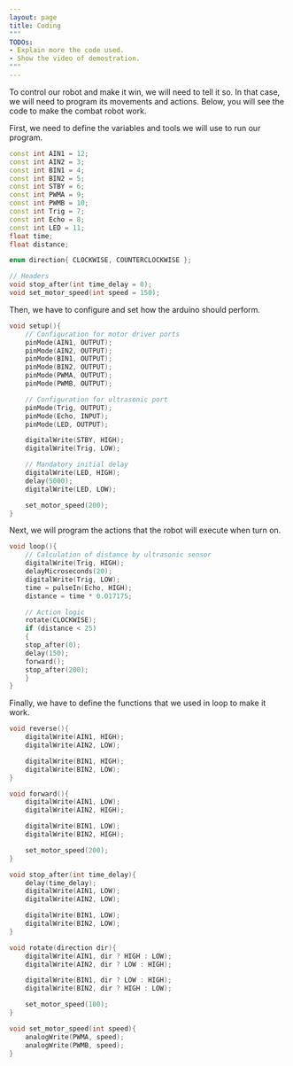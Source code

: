 ```yaml
---
layout: page
title: Coding
"""
TODOs:
- Explain more the code used.
- Show the video of demostration.
"""
---
```

To control our robot and make it win, we will need to tell it so. In that case, we will need to program its movements and actions. Below, you will see the code to make the combat robot work.


First, we need to define the variables and tools we will use to run our program.
```c++
const int AIN1 = 12;
const int AIN2 = 3;
const int BIN1 = 4;
const int BIN2 = 5;
const int STBY = 6;
const int PWMA = 9;
const int PWMB = 10;
const int Trig = 7;
const int Echo = 8;
const int LED = 11;
float time;
float distance;

enum direction{ CLOCKWISE, COUNTERCLOCKWISE };

// Headers
void stop_after(int time_delay = 0);
void set_motor_speed(int speed = 150);
```

Then, we have to configure and set how the arduino should perform.
```c++
void setup(){
    // Configuration for motor driver ports
    pinMode(AIN1, OUTPUT);
    pinMode(AIN2, OUTPUT);
    pinMode(BIN1, OUTPUT);
    pinMode(BIN2, OUTPUT);
    pinMode(PWMA, OUTPUT);
    pinMode(PWMB, OUTPUT);

    // Configuration for ultrasonic port
    pinMode(Trig, OUTPUT);
    pinMode(Echo, INPUT);
    pinMode(LED, OUTPUT);

    digitalWrite(STBY, HIGH);
    digitalWrite(Trig, LOW);

    // Mandatory initial delay
    digitalWrite(LED, HIGH);
    delay(5000);
    digitalWrite(LED, LOW);

    set_motor_speed(200);
}
```

Next, we will program the actions that the robot will execute when turn on.
```c++
void loop(){
    // Calculation of distance by ultrasonic sensor
    digitalWrite(Trig, HIGH);
    delayMicroseconds(20);
    digitalWrite(Trig, LOW);
    time = pulseIn(Echo, HIGH);
    distance = time * 0.017175;

    // Action logic
    rotate(CLOCKWISE);
    if (distance < 25)
    {
    stop_after(0);
    delay(150);
    forward();
    stop_after(200);
    }
}
```

Finally, we have to define the functions that we used in loop to make it work.
```c++
void reverse(){
    digitalWrite(AIN1, HIGH);
    digitalWrite(AIN2, LOW);

    digitalWrite(BIN1, HIGH);
    digitalWrite(BIN2, LOW);
}

void forward(){
    digitalWrite(AIN1, LOW);
    digitalWrite(AIN2, HIGH);

    digitalWrite(BIN1, LOW);
    digitalWrite(BIN2, HIGH);

    set_motor_speed(200);
}

void stop_after(int time_delay){
    delay(time_delay);
    digitalWrite(AIN1, LOW);
    digitalWrite(AIN2, LOW);

    digitalWrite(BIN1, LOW);
    digitalWrite(BIN2, LOW);
}

void rotate(direction dir){
    digitalWrite(AIN1, dir ? HIGH : LOW);
    digitalWrite(AIN2, dir ? LOW : HIGH);

    digitalWrite(BIN1, dir ? LOW : HIGH);
    digitalWrite(BIN2, dir ? HIGH : LOW);

    set_motor_speed(100);
}

void set_motor_speed(int speed){
    analogWrite(PWMA, speed);
    analogWrite(PWMB, speed);
}
```
